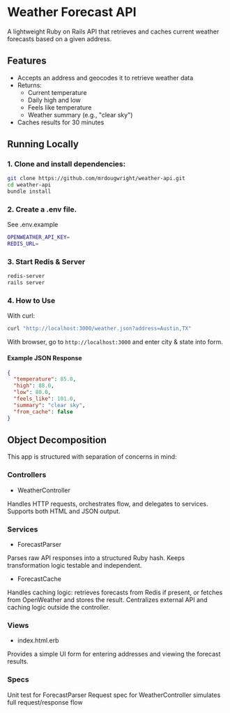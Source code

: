 # Weather Forecast API

A lightweight Ruby on Rails API that retrieves and caches current weather forecasts based on a given address.

## Features

- Accepts an address and geocodes it to retrieve weather data
- Returns:
  - Current temperature
  - Daily high and low
  - Feels like temperature
  - Weather summary (e.g., "clear sky")
- Caches results for 30 minutes

## Running Locally

### 1. Clone and install dependencies:

```bash
git clone https://github.com/mrdougwright/weather-api.git
cd weather-api
bundle install
```

### 2. Create a .env file.

See .env.example

```bash
OPENWEATHER_API_KEY=
REDIS_URL=
```

### 3. Start Redis & Server

```bash
redis-server
rails server
```

### 4. How to Use

With curl:
```bash
curl "http://localhost:3000/weather.json?address=Austin,TX"
```

With browser, go to `http://localhost:3000` and enter city & state into form.

#### Example JSON Response

```json
{
  "temperature": 85.0,
  "high": 88.0,
  "low": 80.0,
  "feels_like": 101.0,
  "summary": "clear sky",
  "from_cache": false
}
```

## Object Decomposition

This app is structured with separation of concerns in mind:

### Controllers
- WeatherController

Handles HTTP requests, orchestrates flow, and delegates to services. Supports both HTML and JSON output.

### Services
- ForecastParser

Parses raw API responses into a structured Ruby hash. Keeps transformation logic testable and independent.

- ForecastCache

Handles caching logic: retrieves forecasts from Redis if present, or fetches from OpenWeather and stores the result. Centralizes external API and caching logic outside the controller.

### Views
- index.html.erb

Provides a simple UI form for entering addresses and viewing the forecast results.

### Specs
Unit test for ForecastParser
Request spec for WeatherController simulates full request/response flow
